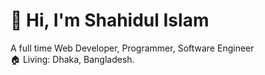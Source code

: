 # 👋 Hi, I'm Shahidul Islam
A full time Web Developer, Programmer, Software Engineer <br />
🏠 Living: Dhaka, Bangladesh. 

